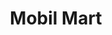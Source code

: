 ---
title: "Mobil Mart"
url: /sterling-heights/mobil-mart-metropolitan-parkway/
shop: convenience
---